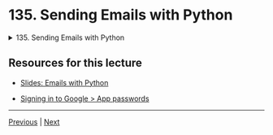 # 135. Sending Emails with Python

<details>
  <summary> 135. Sending Emails with Python </summary>
  
-   [Notebook: 00-Overview-of-Sending-Emails.ipynb](https://github.com/Pierian-Data/Complete-Python-3-Bootcamp/blob/master/16-Emailing-with-Python/00-Overview-of-Sending-Emails.ipynb)

-   [Codebase: 00_sending_emails.py](../../../codebase/python-camp/16-Emailing-with-Python/00_sending_emails.py)

</details> 

## Resources for this lecture

-   [Slides: Emails with Python](https://docs.google.com/presentation/d/1U9mPbojTlGz3DDO02CfhOX-rk6Wt7pmEhS9V12UFXe0/edit#slide=id.g2586a91ea0_0_95)

-   [Signing in to Google > App passwords](https://myaccount.google.com/apppasswords)


---

[Previous](./134_Introduction-to-Emails-with-Python.md) | [Next](./136_Receiving-Emails-with-Python.md)